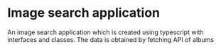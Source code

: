 # Image search application

An image search application which is created using typescript with interfaces and classes. The data is obtained by fetching API of albums
